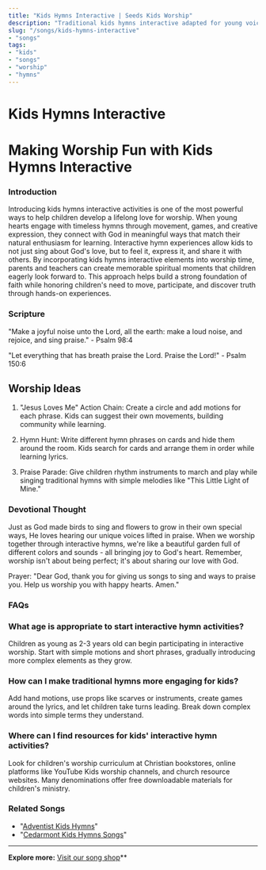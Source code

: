 ```yaml
---
title: "Kids Hymns Interactive | Seeds Kids Worship"
description: "Traditional kids hymns interactive adapted for young voices. Classic Christian music introducing children to timeless worship."
slug: "/songs/kids-hymns-interactive"
- "songs"
tags:
- "kids"
- "songs"
- "worship"
- "hymns"
---
```


# Kids Hymns Interactive

# Making Worship Fun with Kids Hymns Interactive

### Introduction
Introducing kids hymns interactive activities is one of the most powerful ways to help children develop a lifelong love for worship. When young hearts engage with timeless hymns through movement, games, and creative expression, they connect with God in meaningful ways that match their natural enthusiasm for learning. Interactive hymn experiences allow kids to not just sing about God's love, but to feel it, express it, and share it with others. By incorporating kids hymns interactive elements into worship time, parents and teachers can create memorable spiritual moments that children eagerly look forward to. This approach helps build a strong foundation of faith while honoring children's need to move, participate, and discover truth through hands-on experiences.

### Scripture
"Make a joyful noise unto the Lord, all the earth: make a loud noise, and rejoice, and sing praise." - Psalm 98:4

"Let everything that has breath praise the Lord. Praise the Lord!" - Psalm 150:6

## Worship Ideas
1. "Jesus Loves Me" Action Chain: Create a circle and add motions for each phrase. Kids can suggest their own movements, building community while learning.

2. Hymn Hunt: Write different hymn phrases on cards and hide them around the room. Kids search for cards and arrange them in order while learning lyrics.

3. Praise Parade: Give children rhythm instruments to march and play while singing traditional hymns with simple melodies like "This Little Light of Mine."

### Devotional Thought
Just as God made birds to sing and flowers to grow in their own special ways, He loves hearing our unique voices lifted in praise. When we worship together through interactive hymns, we're like a beautiful garden full of different colors and sounds - all bringing joy to God's heart. Remember, worship isn't about being perfect; it's about sharing our love with God.

Prayer: "Dear God, thank you for giving us songs to sing and ways to praise you. Help us worship you with happy hearts. Amen."

### FAQs

### What age is appropriate to start interactive hymn activities?
Children as young as 2-3 years old can begin participating in interactive worship. Start with simple motions and short phrases, gradually introducing more complex elements as they grow.

### How can I make traditional hymns more engaging for kids?
Add hand motions, use props like scarves or instruments, create games around the lyrics, and let children take turns leading. Break down complex words into simple terms they understand.

### Where can I find resources for kids' interactive hymn activities?
Look for children's worship curriculum at Christian bookstores, online platforms like YouTube Kids worship channels, and church resource websites. Many denominations offer free downloadable materials for children's ministry.

### Related Songs

- "[Adventist Kids Hymns](/songs/adventist-kids-hymns/)"
- "[Cedarmont Kids Hymns Songs](/songs/cedarmont-kids-hymns-songs/)"

---

**Explore more:** [Visit our song shop](https://seedskidsworship.com/shop)**

<!-- Schema Markup -->
<script type="application/ld+json">
{
  "@context": "https://schema.org",
  "@type": "MusicRecording",
  "name": "Kids Hymns Interactive",
  "byArtist": {
    "@type": "MusicGroup",
    "name": "Seeds Kids Worship"
  },
  "isFamilyFriendly": true,
  "url": "https://seedskidsworship.com/songs/kids-hymns-interactive/"
}
</script>